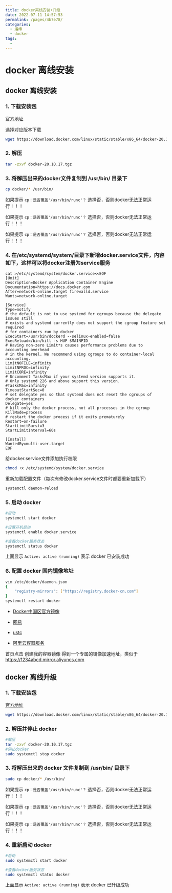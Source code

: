 ```yaml
---
title: docker离线安装+升级
date: 2022-07-11 14:57:53
permalink: /pages/4b7e78/
categories:
  - 运维
  - docker
tags:
  - 
---
```

# docker 离线安装

## docker 离线安装

### 1. 下载安装包

[官方地址](https://download.docker.com/linux/static/stable/x86_64/)

选择对应版本下载

```bash
wget https://download.docker.com/linux/static/stable/x86_64/docker-20.10.17.tgz
```

### 2. 解压

```bash
tar -zxvf docker-20.10.17.tgz
```

### 3. 将解压出来的docker文件复制到 /usr/bin/ 目录下

```bash
cp docker/* /usr/bin/
```
如果提示 `cp：是否覆盖'/usr/bin/runc'？` 选择否，否则docker无法正常运行！！！

如果提示 `cp：是否覆盖'/usr/bin/runc'？` 选择否，否则docker无法正常运行！！！

如果提示 `cp：是否覆盖'/usr/bin/runc'？` 选择否，否则docker无法正常运行！！！

### 4. 在/etc/systemd/system/目录下新增docker.service文件，内容如下，这样可以将docker注册为service服务

```
cat >/etc/systemd/system/docker.service<<EOF
[Unit]
Description=Docker Application Container Engine
Documentation=https://docs.docker.com
After=network-online.target firewalld.service
Wants=network-online.target

[Service]
Type=notify
# the default is not to use systemd for cgroups because the delegate issues still
# exists and systemd currently does not support the cgroup feature set required
# for containers run by docker
ExecStart=/usr/bin/dockerd --selinux-enabled=false
ExecReload=/bin/kill -s HUP $MAINPID
# Having non-zero Limit*s causes performance problems due to accounting overhead
# in the kernel. We recommend using cgroups to do container-local accounting.
LimitNOFILE=infinity
LimitNPROC=infinity
LimitCORE=infinity
# Uncomment TasksMax if your systemd version supports it.
# Only systemd 226 and above support this version.
#TasksMax=infinity
TimeoutStartSec=0
# set delegate yes so that systemd does not reset the cgroups of docker containers
Delegate=yes
# kill only the docker process, not all processes in the cgroup
KillMode=process
# restart the docker process if it exits prematurely
Restart=on-failure
StartLimitBurst=3
StartLimitInterval=60s

[Install]
WantedBy=multi-user.target
EOF
```


给docker.service文件添加执行权限

```bash
chmod +x /etc/systemd/system/docker.service 
```

重新加载配置文件（每次有修改docker.service文件时都要重新加载下）

```bash
systemctl daemon-reload 
```

### 5. 启动 docker

```bash
#启动
systemctl start docker

#设置开机启动
systemctl enable docker.service

#查看docker服务状态
systemctl status docker
```

上面显示 `Active: active (running)` 表示 docker 已安装成功

### 6. 配置 docker 国内镜像地址

```bash
vim /etc/docker/daemon.json
{
    "registry-mirrors": ["https://registry.docker-cn.com"]
}
systemctl restart docker
```

- [Docker中国区官方镜像](https://registry.docker-cn.com)

- [网易](http://hub-mirror.c.163.com)

- [ustc](https://docker.mirrors.ustc.edu.cn)

- [阿里云容器服务](https://cr.console.aliyun.com/)

首页点击 创建我的容器镜像  得到一个专属的镜像加速地址，类似于 https://1234abcd.mirror.aliyuncs.com

## docker 离线升级

### 1. 下载安装包

[官方地址](https://download.docker.com/linux/static/stable/x86_64/)

```bash
wget https://download.docker.com/linux/static/stable/x86_64/docker-20.10.17.tgz
```

### 2. 解压并停止 docker

```bash
#解压
tar -zxvf docker-20.10.17.tgz
#停止docker
sudo systemctl stop docker
```

### 3. 将解压出来的 docker 文件复制到 /usr/bin/ 目录下

```bash
sudo cp docker/* /usr/bin/
```
如果提示 `cp：是否覆盖'/usr/bin/runc'？` 选择否，否则docker无法正常运行！！！

如果提示 `cp：是否覆盖'/usr/bin/runc'？` 选择否，否则docker无法正常运行！！！

如果提示 `cp：是否覆盖'/usr/bin/runc'？` 选择否，否则docker无法正常运行！！！

### 4. 重新启动 docker

```bash
#启动
sudo systemctl start docker

#查看docker服务状态
sudo systemctl status docker
```

上面显示 `Active: active (running)` 表示 docker 已升级成功

